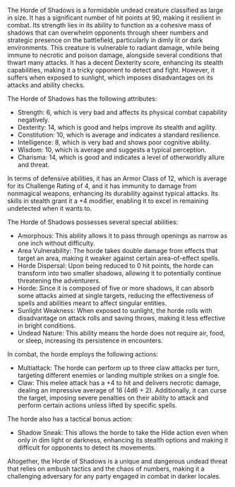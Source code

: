 The Horde of Shadows is a formidable undead creature classified as large in size. It has a significant number of hit points at 90, making it resilient in combat. Its strength lies in its ability to function as a cohesive mass of shadows that can overwhelm opponents through sheer numbers and strategic presence on the battlefield, particularly in dimly lit or dark environments. This creature is vulnerable to radiant damage, while being immune to necrotic and poison damage, alongside several conditions that thwart many attacks. It has a decent Dexterity score, enhancing its stealth capabilities, making it a tricky opponent to detect and fight. However, it suffers when exposed to sunlight, which imposes disadvantages on its attacks and ability checks. 

The Horde of Shadows has the following attributes:
- Strength: 6, which is very bad and affects its physical combat capability negatively.
- Dexterity: 14, which is good and helps improve its stealth and agility.
- Constitution: 10, which is average and indicates a standard resilience.
- Intelligence: 8, which is very bad and shows poor cognitive ability.
- Wisdom: 10, which is average and suggests a typical perception.
- Charisma: 14, which is good and indicates a level of otherworldly allure and threat.

In terms of defensive abilities, it has an Armor Class of 12, which is average for its Challenge Rating of 4, and it has immunity to damage from nonmagical weapons, enhancing its durability against typical attacks. Its skills in stealth grant it a +4 modifier, enabling it to excel in remaining undetected when it wants to.

The Horde of Shadows possesses several special abilities:
- Amorphous: This ability allows it to pass through openings as narrow as one inch without difficulty.
- Area Vulnerability: The horde takes double damage from effects that target an area, making it weaker against certain area-of-effect spells.
- Horde Dispersal: Upon being reduced to 0 hit points, the horde can transform into two smaller shadows, allowing it to potentially continue threatening the adventurers.
- Horde: Since it is composed of five or more shadows, it can absorb some attacks aimed at single targets, reducing the effectiveness of spells and abilities meant to affect singular entities.
- Sunlight Weakness: When exposed to sunlight, the horde rolls with disadvantage on attack rolls and saving throws, making it less effective in bright conditions.
- Undead Nature: This ability means the horde does not require air, food, or sleep, increasing its persistence in encounters.

In combat, the horde employs the following actions:
- Multiattack: The horde can perform up to three claw attacks per turn, targeting different enemies or landing multiple strikes on a single foe.
- Claw: This melee attack has a +4 to hit and delivers necrotic damage, dealing an impressive average of 16 (4d6 + 2). Additionally, it can curse the target, imposing severe penalties on their ability to attack and perform certain actions unless lifted by specific spells.

The horde also has a tactical bonus action:
- Shadow Sneak: This allows the horde to take the Hide action even when only in dim light or darkness, enhancing its stealth options and making it difficult for opponents to detect its movements.

Altogether, the Horde of Shadows is a unique and dangerous undead threat that relies on ambush tactics and the chaos of numbers, making it a challenging adversary for any party engaged in combat in darker locales.